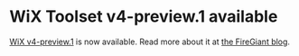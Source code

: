 # WiX Toolset v4-preview.1 available

[WiX v4-preview.1][rel] is now available. Read more about it at [the FireGiant blog][fg].

[fg]: https://firegiant.com/blog/2022/11/11/wix-v4-preview-1-and-heatwave-preview-available/
[rel]: /docs/releasenotes
